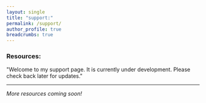 ```yaml
---
layout: single
title: "support:"
permalink: /support/
author_profile: true
breadcrumbs: true
---
```


### Resources:

"Welcome to my support page. It is currently under development. Please check back later for updates."


---
*More resources coming soon!*
